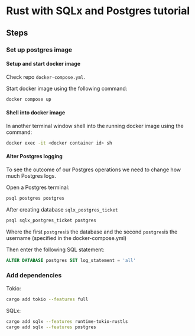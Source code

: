 # Rust with SQLx and Postgres tutorial

## Steps

### Set up postgres image

#### Setup and start docker image

Check repo `docker-compose.yml`.

Start docker image using the following command:

```sh
docker compose up
```

#### Shell into docker image

In another terminal window shell into the running docker image using the command:

```sh
docker exec -it <docker container id> sh
```

#### Alter Postgres logging

To see the outcome of our Postgres operations we need to change how much Postgres logs.

Open a Postgres terminal:
```sh
psql postgres postgres
```

After creating database `sqlx_postgres_ticket`

```sh
psql sqlx_postgres_ticket postgres
```

Where the first `postgres`is the database and the second `postgres`is the username (specified in the docker-compose.yml)

Then enter the following SQL statement:
```sql
ALTER DATABASE postgres SET log_statement = 'all'
```

### Add dependencies

Tokio:
```sh
cargo add tokio --features full
```

SQLx:
```sh
cargo add sqlx --features runtime-tokio-rustls
cargo add sqlx --features postgres 
```


